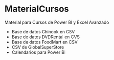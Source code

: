 # MaterialCursos
Material para Cursos de Power BI y Excel Avanzado
* Base de datos Chinook en CSV
* Base de datos DVDRental en CVS
* Base de datos FoodMart en CSV
* CSV de GlobalSuperStore
* Calendarios para Power BI
